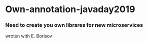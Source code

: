 # Own-annotation-javaday2019
### Need to create you own librares for new microservices
wroten with E. Borisov
